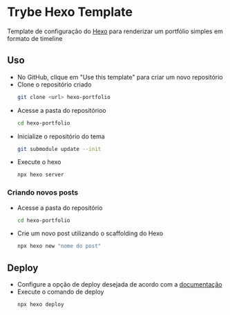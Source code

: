 # Trybe Hexo Template

Template de configuração do [Hexo](https://hexo.io/pt-br/) para renderizar um portfólio simples em formato de timeline

## Uso

- No GitHub, clique em "Use this template" para criar um novo repositório
- Clone o repositório criado
    ```bash
    git clone <url> hexo-portfolio
    ```
- Acesse a pasta do repositórioo
    ```bash
    cd hexo-portfolio
    ```
- Inicialize o repositório do tema
    ```bash
    git submodule update --init
    ```
- Execute o hexo
    ```bash
    npx hexo server
    ```

### Criando novos posts

- Acesse a pasta do repositório
    ```bash
    cd hexo-portfolio
    ```
- Crie um novo post utilizando o scaffolding do Hexo
    ```bash
    npx hexo new "nome do post"
    ```

## Deploy

- Configure a opção de deploy desejada de acordo com a [documentação](https://hexo.io/pt-br/docs/one-command-deployment.html#Heroku)
- Execute o comando de deploy
    ```bash
    npx hexo deploy
    ```